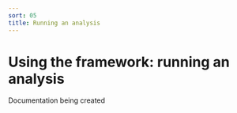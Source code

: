 ```yaml
---
sort: 05
title: Running an analysis
---
```


# Using the framework: running an analysis

Documentation being created
